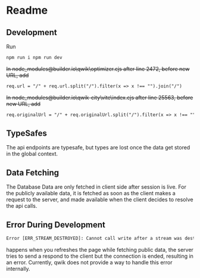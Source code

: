 # Readme

## Development

Run

```html
npm run i npm run dev
```

~~In node_modules\@builder.io\qwik\optimizer.cjs after line 2472, before new URL, add~~

```html
req.url = "/" + req.url.split("/").filter(x => x !== "").join("/")
```

~~In node_modules\@builder.io\qwik-city\vite\index.cjs after line 25563, before new URL, add~~

```html
req.originalUrl = "/" + req.originalUrl.split("/").filter(x => x !== "").join("/")
```

## TypeSafes

The api endpoints are typesafe, but types are lost once the data get stored in the global context.

## Data Fetching

The Database Data are only fetched in client side after session is live.
For the publicly available data, it is fetched as soon as the client makes a request to the server, and made available when the client decides to resolve the api calls.

## Error During Development

```html
Error [ERR_STREAM_DESTROYED]: Cannot call write after a stream was destroyed
```

happens when you refreshes the page while fetching public data, the server tries to send a respond to the client but the connection is ended, resulting in an error. Currently, qwik does not provide a way to handle this error internally.
